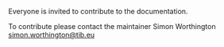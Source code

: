 Everyone is invited to contribute to the documentation.

To contribute please contact the maintainer Simon Worthington simon.worthington@tib.eu


